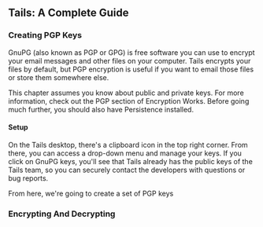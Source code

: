 ## Tails: A Complete Guide 

### Creating PGP Keys

GnuPG (also known as PGP or GPG) is free software you can use to encrypt your email messages and other files on your computer. Tails encrypts your files by default, but PGP encryption is useful if you want to email those files or store them somewhere else. 

This chapter assumes you know about public and private keys. For more information, check out the PGP section of Encryption Works. <link goes here> Before going much further, you should also have Persistence installed.

#### Setup 

On the Tails desktop, there's a clipboard icon in the top right corner. From there, you can access a drop-down menu and manage your keys. If you click on GnuPG keys, you'll see that Tails already has the public keys of the Tails team, so you can securely contact the developers with questions or bug reports.

From here, we're going to create a set of PGP keys

### Encrypting And Decrypting
